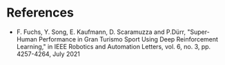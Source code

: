 # References

* F. Fuchs, Y. Song, E. Kaufmann, D. Scaramuzza and P.Dürr, "Super-Human Performance in Gran Turismo Sport Using Deep Reinforcement Learning," in IEEE Robotics and Automation Letters, vol. 6, no. 3, pp. 4257-4264, July 2021

